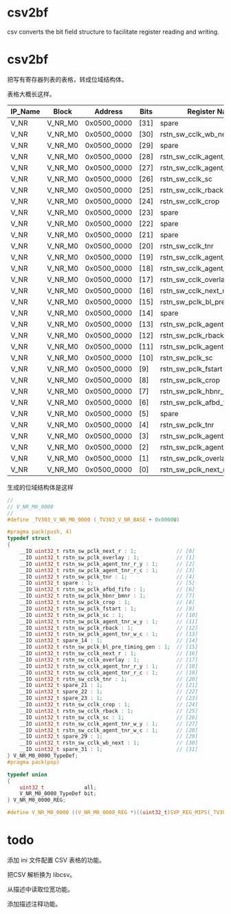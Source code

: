 # csv2bf
csv converts the bit field structure to facilitate register reading and writing.

# csv2bf
把写有寄存器列表的表格，转成位域结构体。

表格大概长这样。

| IP_Name | Block   | Address     | Bits | Register Name                  | R/W  | Width |
| ------- | ------- | ----------- | ---- | ------------------------------ | ---- | ----- |
| V_NR    | V_NR_M0 | 0x0500_0000 | [31] | spare                          | R/W  | 1     |
| V_NR    | V_NR_M0 | 0x0500_0000 | [30] | rstn_sw_cclk_wb_next           | R/W  | 1     |
| V_NR    | V_NR_M0 | 0x0500_0000 | [29] | spare                          | R/W  | 1     |
| V_NR    | V_NR_M0 | 0x0500_0000 | [28] | rstn_sw_cclk_agent_tnr_w_c     | R/W  | 1     |
| V_NR    | V_NR_M0 | 0x0500_0000 | [27] | rstn_sw_cclk_agent_tnr_w_y     | R/W  | 1     |
| V_NR    | V_NR_M0 | 0x0500_0000 | [26] | rstn_sw_cclk_sc                | R/W  | 1     |
| V_NR    | V_NR_M0 | 0x0500_0000 | [25] | rstn_sw_cclk_rback             | R/W  | 1     |
| V_NR    | V_NR_M0 | 0x0500_0000 | [24] | rstn_sw_cclk_crop              | R/W  | 1     |
| V_NR    | V_NR_M0 | 0x0500_0000 | [23] | spare                          | R/W  | 1     |
| V_NR    | V_NR_M0 | 0x0500_0000 | [22] | spare                          | R/W  | 1     |
| V_NR    | V_NR_M0 | 0x0500_0000 | [21] | spare                          | R/W  | 1     |
| V_NR    | V_NR_M0 | 0x0500_0000 | [20] | rstn_sw_cclk_tnr               | R/W  | 1     |
| V_NR    | V_NR_M0 | 0x0500_0000 | [19] | rstn_sw_cclk_agent_tnr_r_c     | R/W  | 1     |
| V_NR    | V_NR_M0 | 0x0500_0000 | [18] | rstn_sw_cclk_agent_tnr_r_y     | R/W  | 1     |
| V_NR    | V_NR_M0 | 0x0500_0000 | [17] | rstn_sw_cclk_overlay           | R/W  | 1     |
| V_NR    | V_NR_M0 | 0x0500_0000 | [16] | rstn_sw_cclk_next_r            | R/W  | 1     |
| V_NR    | V_NR_M0 | 0x0500_0000 | [15] | rstn_sw_pclk_bl_pre_timing_gen | R/W  | 1     |
| V_NR    | V_NR_M0 | 0x0500_0000 | [14] | spare                          | R/W  | 1     |
| V_NR    | V_NR_M0 | 0x0500_0000 | [13] | rstn_sw_pclk_agent_tnr_w_c     | R/W  | 1     |
| V_NR    | V_NR_M0 | 0x0500_0000 | [12] | rstn_sw_pclk_rback             | R/W  | 1     |
| V_NR    | V_NR_M0 | 0x0500_0000 | [11] | rstn_sw_pclk_agent_tnr_w_y     | R/W  | 1     |
| V_NR    | V_NR_M0 | 0x0500_0000 | [10] | rstn_sw_pclk_sc                | R/W  | 1     |
| V_NR    | V_NR_M0 | 0x0500_0000 | [9]  | rstn_sw_pclk_fstart            | R/W  | 1     |
| V_NR    | V_NR_M0 | 0x0500_0000 | [8]  | rstn_sw_pclk_crop              | R/W  | 1     |
| V_NR    | V_NR_M0 | 0x0500_0000 | [7]  | rstn_sw_pclk_hbnr_bmnr         | R/W  | 1     |
| V_NR    | V_NR_M0 | 0x0500_0000 | [6]  | rstn_sw_pclk_afbd_fifo         | R/W  | 1     |
| V_NR    | V_NR_M0 | 0x0500_0000 | [5]  | spare                          | R/W  | 1     |
| V_NR    | V_NR_M0 | 0x0500_0000 | [4]  | rstn_sw_pclk_tnr               | R/W  | 1     |
| V_NR    | V_NR_M0 | 0x0500_0000 | [3]  | rstn_sw_pclk_agent_tnr_r_c     | R/W  | 1     |
| V_NR    | V_NR_M0 | 0x0500_0000 | [2]  | rstn_sw_pclk_agent_tnr_r_y     | R/W  | 1     |
| V_NR    | V_NR_M0 | 0x0500_0000 | [1]  | rstn_sw_pclk_overlay           | R/W  | 1     |
| V_NR    | V_NR_M0 | 0x0500_0000 | [0]  | rstn_sw_pclk_next_r            | R/W  | 1     |

生成的位域结构体是这样

``` c
//
// V_NR_M0_0000
//
#define _TV303_V_NR_M0_0000 (_TV303_V_NR_BASE + 0x0000U)

#pragma pack(push, 4)
typedef struct
{
    __IO uint32_t rstn_sw_pclk_next_r : 1;             // [0]
    __IO uint32_t rstn_sw_pclk_overlay : 1;            // [1]
    __IO uint32_t rstn_sw_pclk_agent_tnr_r_y : 1;      // [2]
    __IO uint32_t rstn_sw_pclk_agent_tnr_r_c : 1;      // [3]
    __IO uint32_t rstn_sw_pclk_tnr : 1;                // [4]
    __IO uint32_t spare : 1;                           // [5]
    __IO uint32_t rstn_sw_pclk_afbd_fifo : 1;          // [6]
    __IO uint32_t rstn_sw_pclk_hbnr_bmnr : 1;          // [7]
    __IO uint32_t rstn_sw_pclk_crop : 1;               // [8]
    __IO uint32_t rstn_sw_pclk_fstart : 1;             // [9]
    __IO uint32_t rstn_sw_pclk_sc : 1;                 // [10]
    __IO uint32_t rstn_sw_pclk_agent_tnr_w_y : 1;      // [11]
    __IO uint32_t rstn_sw_pclk_rback : 1;              // [12]
    __IO uint32_t rstn_sw_pclk_agent_tnr_w_c : 1;      // [13]
    __IO uint32_t spare_14 : 1;                        // [14]
    __IO uint32_t rstn_sw_pclk_bl_pre_timing_gen : 1;  // [15]
    __IO uint32_t rstn_sw_cclk_next_r : 1;             // [16]
    __IO uint32_t rstn_sw_cclk_overlay : 1;            // [17]
    __IO uint32_t rstn_sw_cclk_agent_tnr_r_y : 1;      // [18]
    __IO uint32_t rstn_sw_cclk_agent_tnr_r_c : 1;      // [19]
    __IO uint32_t rstn_sw_cclk_tnr : 1;                // [20]
    __IO uint32_t spare_21 : 1;                        // [21]
    __IO uint32_t spare_22 : 1;                        // [22]
    __IO uint32_t spare_23 : 1;                        // [23]
    __IO uint32_t rstn_sw_cclk_crop : 1;               // [24]
    __IO uint32_t rstn_sw_cclk_rback : 1;              // [25]
    __IO uint32_t rstn_sw_cclk_sc : 1;                 // [26]
    __IO uint32_t rstn_sw_cclk_agent_tnr_w_y : 1;      // [27]
    __IO uint32_t rstn_sw_cclk_agent_tnr_w_c : 1;      // [28]
    __IO uint32_t spare_29 : 1;                        // [29]
    __IO uint32_t rstn_sw_cclk_wb_next : 1;            // [30]
    __IO uint32_t spare_31 : 1;                        // [31]
} V_NR_M0_0000_TypeDef;
#pragma pack(pop)

typedef union
{
    uint32_t             all;
    V_NR_M0_0000_TypeDef bit;
} V_NR_M0_0000_REG;

#define V_NR_M0_0000 ((V_NR_M0_0000_REG *)((uint32_t)SVP_REG_MIPS(_TV303_V_NR_M0_0000)))

```



# todo

添加 ini 文件配置 CSV 表格的功能。

把CSV 解析换为 libcsv。

从描述中读取位宽功能。

添加描述注释功能。